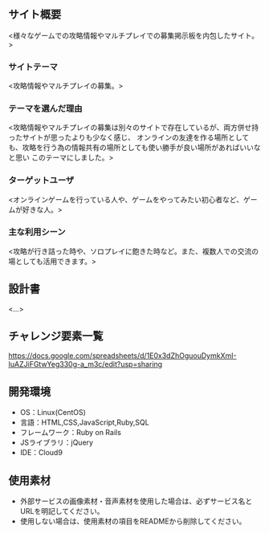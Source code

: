 # <Gaming-Community>

## サイト概要
<様々なゲームでの攻略情報やマルチプレイでの募集掲示板を内包したサイト。>

### サイトテーマ
<攻略情報やマルチプレイの募集。>

### テーマを選んだ理由
<攻略情報やマルチプレイの募集は別々のサイトで存在しているが、両方併せ持ったサイトが思ったよりも少なく感じ、
オンラインの友達を作る場所としても、攻略を行う為の情報共有の場所としても使い勝手が良い場所があればいいなと思い
このテーマにしました。>

### ターゲットユーザ
<オンラインゲームを行っている人や、ゲームをやってみたい初心者など、ゲームが好きな人。>

### 主な利用シーン
<攻略が行き詰った時や、ソロプレイに飽きた時など。また、複数人での交流の場としても活用できます。>

## 設計書
<...>

## チャレンジ要素一覧
<https://docs.google.com/spreadsheets/d/1E0x3dZhOguouDymkXmI-IuAZJiFGtwYeg330g-a_m3c/edit?usp=sharing>

## 開発環境
- OS：Linux(CentOS)
- 言語：HTML,CSS,JavaScript,Ruby,SQL
- フレームワーク：Ruby on Rails
- JSライブラリ：jQuery
- IDE：Cloud9

## 使用素材
- 外部サービスの画像素材・音声素材を使用した場合は、必ずサービス名とURLを明記してください。
- 使用しない場合は、使用素材の項目をREADMEから削除してください。